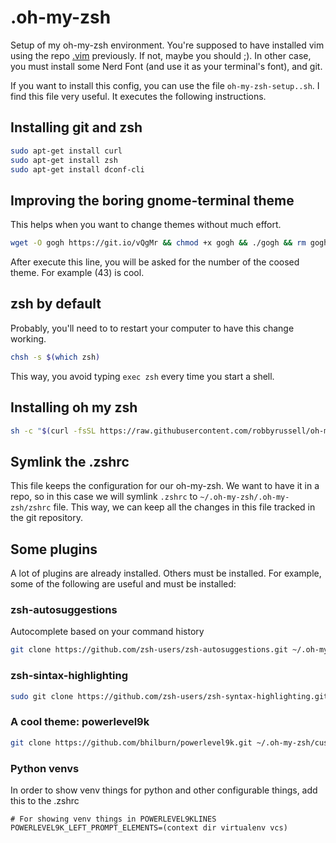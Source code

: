 # .oh-my-zsh
Setup of my oh-my-zsh environment. You're supposed to have installed vim using the repo [.vim](https://github.com/ivanCanaveral/.vim) previously. If not, maybe you should ;). In other case, you must install some Nerd Font (and use it as your terminal's font), and git.

If you want to install this config, you can use the file `oh-my-zsh-setup..sh`. I find this file very useful. It executes the following instructions.

## Installing git and zsh

```bash
sudo apt-get install curl
sudo apt-get install zsh
sudo apt-get install dconf-cli
```

## Improving the boring gnome-terminal theme

This helps when you want to change themes without much effort.

```bash
wget -O gogh https://git.io/vQgMr && chmod +x gogh && ./gogh && rm gogh
```

After execute this line, you will be asked for the number of the coosed theme. For example (43) is cool.

## zsh by default
Probably, you'll need to to restart your computer to have this change working.

```bash
chsh -s $(which zsh)
```

This way, you avoid typing `exec zsh` every time you start a shell.

## Installing oh my zsh

```bash
sh -c "$(curl -fsSL https://raw.githubusercontent.com/robbyrussell/oh-my-zsh/master/tools/install.sh)"
```

## Symlink the .zshrc

This file keeps the configuration for our oh-my-zsh. We want to have it in a repo, so in this case we will symlink `.zshrc` to `~/.oh-my-zsh/.oh-my-zsh/zshrc` file. This way, we can keep all the changes in this file tracked in the git repository.

## Some plugins

A lot of plugins are already installed. Others must be installed. For example, some of the following are useful and must be installed:

### zsh-autosuggestions

Autocomplete based on your command history

```bash
git clone https://github.com/zsh-users/zsh-autosuggestions.git ~/.oh-my-zs/plugins/zsh-autosuggestions
```

### zsh-sintax-highlighting

```bash
sudo git clone https://github.com/zsh-users/zsh-syntax-highlighting.git ~/.oh-my-zsh/plugins/zsh-syntax-highlighting
```

### A cool theme: powerlevel9k

```bash
git clone https://github.com/bhilburn/powerlevel9k.git ~/.oh-my-zsh/custom/themes/powerlevel9k
```

### Python venvs

In order to show venv things for python and other configurable things, add this to the .zshrc

```
# For showing venv things in POWERLEVEL9KLINES
POWERLEVEL9K_LEFT_PROMPT_ELEMENTS=(context dir virtualenv vcs)
```
